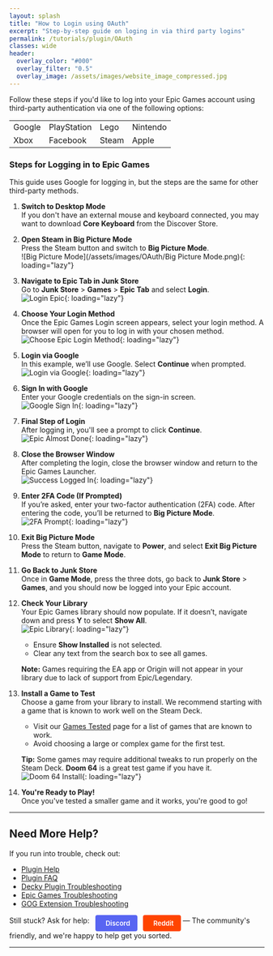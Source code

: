 ```yaml
---
layout: splash
title: "How to Login using OAuth"
excerpt: "Step-by-step guide on loging in via third party logins"
permalink: /tutorials/plugin/OAuth
classes: wide
header:
  overlay_color: "#000"
  overlay_filter: "0.5"
  overlay_image: /assets/images/website_image_compressed.jpg
---
```

<div class="spacer mt-4"></div>


Follow these steps if you'd like to log into your Epic Games account using third-party authentication via one of the following options:

<table>
  <tr>
    <td>Google</td>
    <td>PlayStation</td>
    <td>Lego</td>
    <td>Nintendo</td>
  </tr>
  <tr>
    <td>Xbox</td>
    <td>Facebook</td>
    <td>Steam</td>
    <td>Apple</td>
  </tr>
</table>


### Steps for Logging in to Epic Games

This guide uses Google for logging in, but the steps are the same for other third-party methods.

1. **Switch to Desktop Mode**  
   If you don't have an external mouse and keyboard connected, you may want to download **Core Keyboard** from the Discover Store.

2. **Open Steam in Big Picture Mode**  
   Press the Steam button and switch to **Big Picture Mode**.  
   ![Big Picture Mode](/assets/images/OAuth/Big Picture Mode.png){: loading="lazy"}

3. **Navigate to Epic Tab in Junk Store**  
   Go to **Junk Store** > **Games** > **Epic Tab** and select **Login**.  
   ![Login Epic](/assets/images/OAuth/Login%20Epic.jpeg){: loading="lazy"}

4. **Choose Your Login Method**  
   Once the Epic Games Login screen appears, select your login method. A browser will open for you to log in with your chosen method.  
   ![Choose Epic Login Method](/assets/images/OAuth/Epic%20Login%20Screen.png){: loading="lazy"}

5. **Login via Google**  
   In this example, we’ll use Google. Select **Continue** when prompted.  
   ![Login via Google](/assets/images/OAuth/Epic%20login%20via%20google.png){: loading="lazy"}

6. **Sign In with Google**  
   Enter your Google credentials on the sign-in screen.  
   ![Google Sign In](/assets/images/OAuth/google%20sign%20in%20screen.png){: loading="lazy"}

7. **Final Step of Login**  
   After logging in, you'll see a prompt to click **Continue**.  
   ![Epic Almost Done](/assets/images/OAuth/epic%20almost%20done.png){: loading="lazy"}

8. **Close the Browser Window**  
   After completing the login, close the browser window and return to the Epic Games Launcher.  
   ![Success Logged In](/assets/images/OAuth/success%20logged%20in.png){: loading="lazy"}

9. **Enter 2FA Code (If Prompted)**  
   If you’re asked, enter your two-factor authentication (2FA) code. After entering the code, you’ll be returned to **Big Picture Mode**.  
   ![2FA Prompt](/assets/images/OAuth/2fa%20in%20epic.png){: loading="lazy"}

10. **Exit Big Picture Mode**  
    Press the Steam button, navigate to **Power**, and select **Exit Big Picture Mode** to return to **Game Mode**.

11. **Go Back to Junk Store**  
    Once in **Game Mode**, press the three dots, go back to **Junk Store** > **Games**, and you should now be logged into your Epic account.

12. **Check Your Library**  
    Your Epic Games library should now populate. If it doesn’t, navigate down and press **Y** to select **Show All**.  
    ![Epic Library](/assets/images/OAuth/Epic%20Library%20v2.jpeg){: loading="lazy"}

    - Ensure **Show Installed** is not selected.
    - Clear any text from the search box to see all games.

    **Note:** Games requiring the EA app or Origin will not appear in your library due to lack of support from Epic/Legendary.

13. **Install a Game to Test**  
    Choose a game from your library to install. We recommend starting with a game that is known to work well on the Steam Deck.

    - Visit our <a href="/tested-games">Games Tested</a> page for a list of games that are known to work.
    - Avoid choosing a large or complex game for the first test.

    **Tip:** Some games may require additional tweaks to run properly on the Steam Deck. **Doom 64** is a great test game if you have it.  
    ![Doom 64 Install](/assets/images/OAuth/Doom%2064.jpeg){: loading="lazy"}

14. **You're Ready to Play!**  
    Once you've tested a smaller game and it works, you're good to go!

---

## Need More Help?

If you run into trouble, check out:
<ul>
  <li><a href="/deckyhelp">Plugin Help</a></li>
  <li><a href="/faq/decky/">Plugin FAQ</a></li>
  <li><a href="/troubleshooting/plugin">Decky Plugin Troubleshooting</a></li>
  <li><a href="/troubleshooting/epic">Epic Games Troubleshooting</a></li>
  <li><a href="/troubleshooting/gog">GOG Extension Troubleshooting</a></li>
</ul>


<p>
  Still stuck? Ask for help: 
  <a href="https://discord.gg/6mRUhR6Teh" target="_blank" rel="noopener" class="community-btn discord-btn">
    <i class="fab fa-discord" style="margin-right: 6px;"></i> Discord
  </a>
  <a href="https://www.reddit.com/r/JunkStore/" target="_blank" rel="noopener" class="community-btn reddit-btn">
    <i class="fab fa-reddit" style="margin-right: 6px;"></i> Reddit
  </a>
  — The community's friendly, and we're happy to help get you sorted.
</p>


---



<style>
.community-btn {
  display: inline-flex;
  align-items: center;
  padding: 6px 12px;
  border-radius: 4px;
  text-decoration: none;
  font-weight: 600;
  font-size: 13px;
  transition: all 0.2s ease;
  border: 2px solid transparent;
  margin-left: 8px;
  color: white;
}

.discord-btn {
  background: #5865f2;
  color: white !important;
}

.reddit-btn {
  background: #ff4500;
  color: white !important;
}

.community-btn:hover {
  transform: translateY(-1px);
  box-shadow: 0 4px 12px rgba(0, 0, 0, 0.3);
  text-decoration: none;
  color: white;
  opacity: 0.9;
}
</style>
